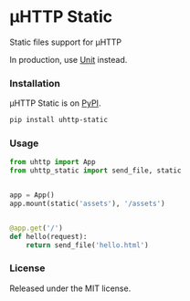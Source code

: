 # µHTTP Static

Static files support for µHTTP

In production, use [Unit](https://unit.nginx.org/) instead.

### Installation

µHTTP Static is on [PyPI](https://pypi.org/project/uhttp-static/).

```bash
pip install uhttp-static
```

### Usage

```python
from uhttp import App
from uhttp_static import send_file, static


app = App()
app.mount(static('assets'), '/assets')


@app.get('/')
def hello(request):
    return send_file('hello.html')
```

### License

Released under the MIT license.

